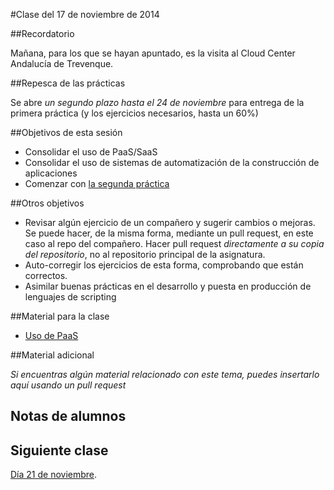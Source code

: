 #Clase del 17 de noviembre de 2014

##Recordatorio

Mañana, para los que se hayan apuntado, es la visita al Cloud Center Andalucía de Trevenque.

##Repesca de las prácticas

Se abre *un segundo plazo hasta el 24 de noviembre* para entrega de la primera práctica (y los ejercicios necesarios, hasta un 60%)

##Objetivos de esta sesión

* Consolidar el uso de PaaS/SaaS
* Consolidar el uso de sistemas de automatización de la construcción de aplicaciones
* Comenzar con [la segunda práctica](https://github.com/JJ/CC/blob/master/documentos/practicas/2.XaaS.md)

##Otros objetivos

* Revisar algún ejercicio de un compañero y sugerir cambios o mejoras. Se puede hacer, de la misma forma, mediante un pull request, en este caso al repo del compañero. Hacer pull request *directamente a su copia del repositorio*, no al repositorio principal de la asignatura. 
* Auto-corregir los ejercicios de esta forma, comprobando que están correctos.
* Asimilar buenas prácticas en el desarrollo y puesta en producción de lenguajes de scripting

##Material para la clase

* [Uso de PaaS](http://jj.github.io/CC/documentos/temas/PaaS#automatizacin-de-la-construccin-de-una-aplicacin)

##Material adicional

*Si encuentras algún material relacionado con este tema, puedes insertarlo aquí usando un pull request*

## Notas de alumnos

## Siguiente clase

[Día 21 de noviembre](12.md).
